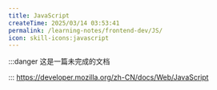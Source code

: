 ```yaml
---
title: JavaScript
createTime: 2025/03/14 03:53:41
permalink: /learning-notes/frontend-dev/JS/
icon: skill-icons:javascript
---
```

:::danger 这是一篇未完成的文档

:::
https://developer.mozilla.org/zh-CN/docs/Web/JavaScript